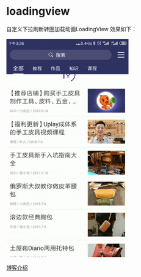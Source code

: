 # loadingview
自定义下拉刷新转圈加载动画LoadingView
效果如下：
<br>
<br>
![github](https://github.com/qifengdeqingchen/loadingview/blob/master/zidingyixialashuaxin.gif "github")


[博客介绍](https://blog.csdn.net/qifengdeqingchen/article/details/95621782)
